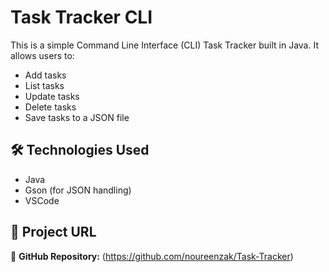 # Task Tracker CLI

This is a simple Command Line Interface (CLI) Task Tracker built in Java. It allows users to:
- Add tasks
- List tasks
- Update tasks
- Delete tasks
- Save tasks to a JSON file

## 🛠 Technologies Used
- Java
- Gson (for JSON handling)
- VSCode

## 🔗 Project URL
🔗 **GitHub Repository:** (https://github.com/noureenzak/Task-Tracker)

